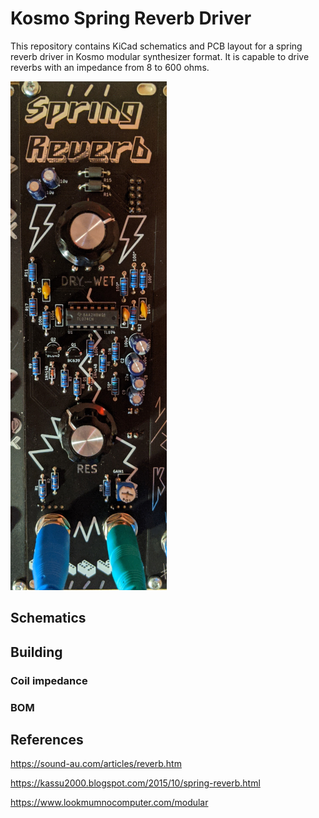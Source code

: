 # Kosmo Spring Reverb Driver

This repository contains KiCad schematics and PCB layout for a spring reverb driver in Kosmo modular synthesizer format. It is capable to drive reverbs with an impedance from 8 to 600 ohms.

![Kosmo Reverb Driver PCB](kosmo-spring-reverb-driver-pcb.png)

## Schematics

## Building

### Coil impedance

### BOM

## References

https://sound-au.com/articles/reverb.htm

https://kassu2000.blogspot.com/2015/10/spring-reverb.html

https://www.lookmumnocomputer.com/modular
